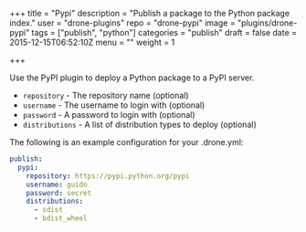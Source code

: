+++
title = "Pypi"
description = "Publish a package to the Python package index."
user = "drone-plugins"
repo = "drone-pypi"
image = "plugins/drone-pypi"
tags = ["publish", "python"]
categories = "publish"
draft = false
date = 2015-12-15T06:52:10Z
menu = ""
weight = 1

+++

Use the PyPI plugin to deploy a Python package to a PyPI server.

* `repository` - The repository name (optional)
* `username` - The username to login with (optional)
* `password` - A password to login with (optional)
* `distributions` - A list of distribution types to deploy (optional)

The following is an example configuration for your .drone.yml:

```yaml
publish:
  pypi:
    repository: https://pypi.python.org/pypi
    username: guido
    password: secret
    distributions:
      - sdist
      - bdist_wheel
```

